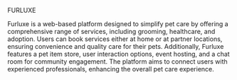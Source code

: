 FURLUXE

Furluxe is a web-based platform designed to simplify pet care by offering a comprehensive range of services, including grooming, healthcare, and adoption. 
Users can book services either at home or at partner locations, ensuring convenience and quality care for their pets. 
Additionally, Furluxe features a pet item store, user interaction options, event hosting, and a chat room for community engagement. 
The platform aims to connect users with experienced professionals, enhancing the overall pet care experience.
